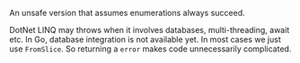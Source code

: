 An unsafe version that assumes enumerations always succeed.

DotNet LINQ may throws when it involves databases, multi-threading, await etc. In Go, database integration is not available yet. In most cases we just use `FromSlice`. So returning a `error` makes code unnecessarily complicated.